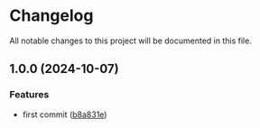 # Changelog

All notable changes to this project will be documented in this file.

## 1.0.0 (2024-10-07)


### Features

* first commit ([b8a831e](https://github.com/KevinDeNotariis/terraform-aws-cognito/commit/b8a831efaa0c2c0c302c6fe581196245fab30c16))
